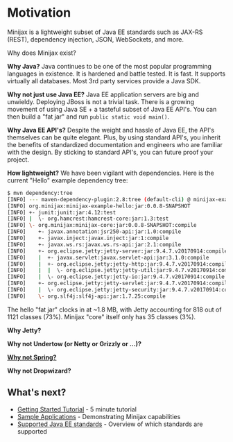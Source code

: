 
Motivation
==========

Minijax is a lightweight subset of Java EE standards such as JAX-RS (REST), dependency injection, JSON, WebSockets, and more.

Why does Minijax exist?

**Why Java?**  Java continues to be one of the most popular programming languages in existence.  It is hardened and battle tested.  It is fast.  It supports virtually all databases.  Most 3rd party services provide a Java SDK.

**Why not just use Java EE?**  Java EE application servers are big and unwieldy.  Deploying JBoss is not a trivial task.  There is a growing movement of using Java SE + a tasteful subset of Java EE API's.  You can then build a "fat jar" and run ```public static void main()```.

**Why Java EE API's?** Despite the weight and hassle of Java EE, the API's themselves can be quite elegant.  Plus, by using standard API's, you inherit the benefits of standardized documentation and engineers who are familiar with the design.  By sticking to standard API's, you can future proof your project.

**How lightweight?** We have been vigilant with dependencies.  Here is the current "Hello" example dependency tree:

```bash
$ mvn dependency:tree
[INFO] --- maven-dependency-plugin:2.8:tree (default-cli) @ minijax-example-hello ---
[INFO] org.minijax:minijax-example-hello:jar:0.0.8-SNAPSHOT
[INFO] +- junit:junit:jar:4.12:test
[INFO] |  \- org.hamcrest:hamcrest-core:jar:1.3:test
[INFO] \- org.minijax:minijax-core:jar:0.0.8-SNAPSHOT:compile
[INFO]    +- javax.annotation:jsr250-api:jar:1.0:compile
[INFO]    +- javax.inject:javax.inject:jar:1:compile
[INFO]    +- javax.ws.rs:javax.ws.rs-api:jar:2.1:compile
[INFO]    +- org.eclipse.jetty:jetty-server:jar:9.4.7.v20170914:compile
[INFO]    |  +- javax.servlet:javax.servlet-api:jar:3.1.0:compile
[INFO]    |  +- org.eclipse.jetty:jetty-http:jar:9.4.7.v20170914:compile
[INFO]    |  |  \- org.eclipse.jetty:jetty-util:jar:9.4.7.v20170914:compile
[INFO]    |  \- org.eclipse.jetty:jetty-io:jar:9.4.7.v20170914:compile
[INFO]    +- org.eclipse.jetty:jetty-servlet:jar:9.4.7.v20170914:compile
[INFO]    |  \- org.eclipse.jetty:jetty-security:jar:9.4.7.v20170914:compile
[INFO]    \- org.slf4j:slf4j-api:jar:1.7.25:compile
```

The hello "fat jar" clocks in at ~1.8 MB, with Jetty accounting for 818 out of 1121 classes (73%).  Minijax "core" itself only has 35 classes (3%).

**Why Jetty?**

**Why not Undertow (or Netty or Grizzly or ...)?**

**[Why not Spring?](why-not-spring.html)**

**Why not Dropwizard?**

What's next?
------------

* [Getting Started Tutorial](getting-started.html) - 5 minute tutorial
* [Sample Applications](minijax-examples/index.html) - Demonstrating Minijax capabilities
* [Supported Java EE standards](javaee.html) - Overview of which standards are supported
